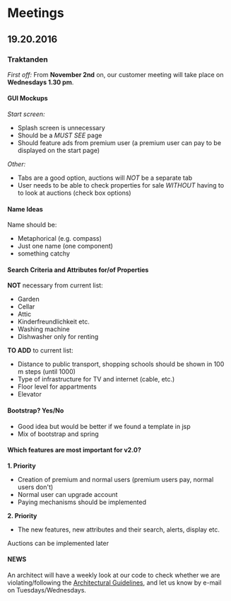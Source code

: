 # Meetings

## 19.20.2016

### Traktanden

*First off:* From **November 2nd** on, our customer meeting will take place on **Wednesdays 1.30 pm**.

#### GUI Mockups

*Start screen:*

- Splash screen is unnecessary
- Should be a *MUST SEE* page
- Should feature ads from premium user (a premium user can pay to be displayed on the start page)

*Other:*

- Tabs are a good option, auctions will *NOT* be a separate tab
- User needs to be able to check properties for sale *WITHOUT* having to to look at auctions (check box options)


#### Name Ideas 

Name should be:

- Metaphorical (e.g. compass) 
- Just one name (one component) 
- something catchy

#### Search Criteria and Attributes for/of Properties 

**NOT** necessary from current list:

- Garden 
- Cellar 
- Attic 
- Kinderfreundlichkeit etc.
- Washing machine
- Dishwasher only for renting

**TO ADD** to current list:

- Distance to public transport, shopping schools should be shown in 100 m steps (until 1000)
- Type of infrastructure for TV and internet (cable, etc.)
- Floor level for appartments
- Elevator

#### Bootstrap? Yes/No

- Good idea but would be better if we found a template in jsp
- Mix of bootstrap and spring

#### Which features are most important for v2.0?

**1. Priority**

- Creation of premium and normal users (premium users pay, normal users don't)
- Normal user can upgrade account
- Paying mechanisms should be implemented

**2. Priority**

- The new features, new attributes and their search, alerts, display etc.

Auctions can be implemented later 

#### NEWS

An architect will have a weekly look at our code to check whether we are violating/following the [Architectural Guidelines](https://github.com/scg-unibe-ch/ese2016/wiki/Architectural-Guidelines), and let us know by e-mail on Tuesdays/Wednesdays.
